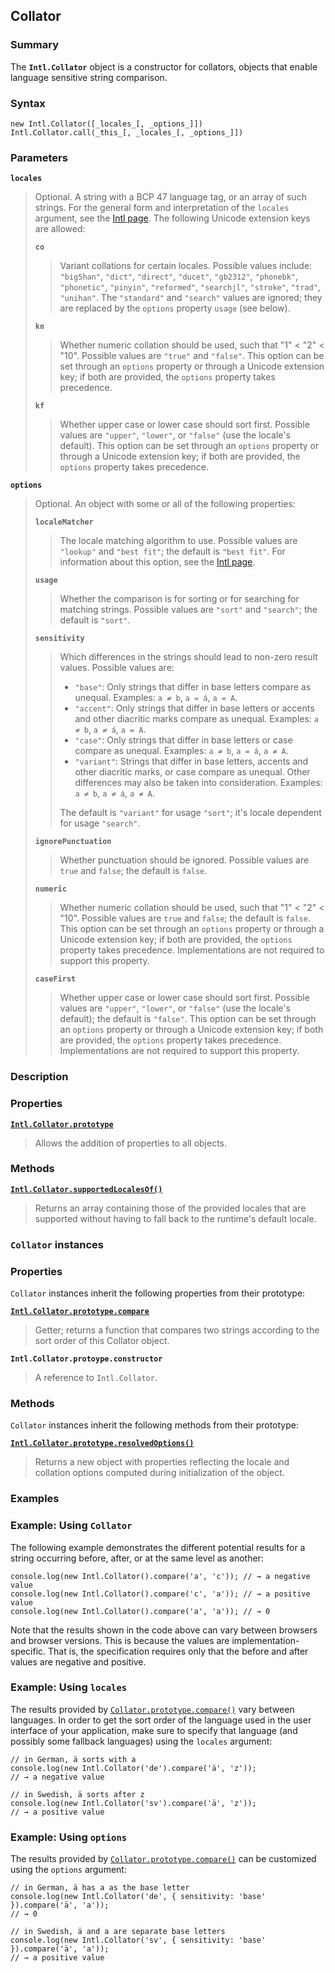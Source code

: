 ## Collator

### Summary

The **`Intl.Collator`** object is a constructor for collators, objects that enable language sensitive string comparison.

### Syntax

    new Intl.Collator([_locales_[, _options_]])
    Intl.Collator.call(_this_[, _locales_[, _options_]])

### Parameters

**`locales`**

> Optional. A string with a BCP 47 language tag, or an array of such strings. For the general form and interpretation of the `locales` argument, see the [Intl page][0]. The following Unicode extension keys are allowed:
> 
> **`co`**
> 
> > Variant collations for certain locales. Possible values include: `"big5han"`, `"dict"`, `"direct"`, `"ducet"`, `"gb2312"`, `"phonebk"`, `"phonetic"`, `"pinyin"`, `"reformed"`, `"searchjl"`, `"stroke"`, `"trad"`, `"unihan"`. The `"standard"` and `"search"` values are ignored; they are replaced by the `options` property `usage` (see below).
> 
> **`kn`**
> 
> > Whether numeric collation should be used, such that "1" < "2" < "10". Possible values are `"true"` and `"false"`. This option can be set through an `options` property or through a Unicode extension key; if both are provided, the `options` property takes precedence.
> 
> **`kf`**
> 
> > Whether upper case or lower case should sort first. Possible values are `"upper"`, `"lower"`, or `"false"` (use the locale's default). This option can be set through an `options` property or through a Unicode extension key; if both are provided, the `options` property takes precedence.
> 
> 

**`options`**

> Optional. An object with some or all of the following properties:
> 
> **`localeMatcher`**
> 
> > The locale matching algorithm to use. Possible values are `"lookup"` and `"best fit"`; the default is `"best fit"`. For information about this option, see the [Intl page][1].
> 
> **`usage`**
> 
> > Whether the comparison is for sorting or for searching for matching strings. Possible values are `"sort"` and `"search"`; the default is `"sort"`.
> 
> **`sensitivity`**
> 
> > Which differences in the strings should lead to non-zero result values. Possible values are:
> > 
> > * `"base"`: Only strings that differ in base letters compare as unequal. Examples: `a ≠ b`, `a = á`, `a = A`.
> > * `"accent"`: Only strings that differ in base letters or accents and other diacritic marks compare as unequal. Examples: `a ≠ b`, `a ≠ á`, `a = A`.
> > * `"case"`: Only strings that differ in base letters or case compare as unequal. Examples: `a ≠ b`, `a = á`, `a ≠ A`.
> > * `"variant"`: Strings that differ in base letters, accents and other diacritic marks, or case compare as unequal. Other differences may also be taken into consideration. Examples: `a ≠ b`, `a ≠ á`, `a ≠ A`.
> > 
> > The default is `"variant"` for usage `"sort"`; it's locale dependent for usage `"search"`.
> > 
> 
> **`ignore­Punctua­tion`**
> 
> > Whether punctuation should be ignored. Possible values are `true` and `false`; the default is `false`.
> 
> **`numeric`**
> 
> > Whether numeric collation should be used, such that "1" < "2" < "10". Possible values are `true` and `false`; the default is `false`. This option can be set through an `options` property or through a Unicode extension key; if both are provided, the `options` property takes precedence. Implementations are not required to support this property.
> 
> **`caseFirst`**
> 
> > Whether upper case or lower case should sort first. Possible values are `"upper"`, `"lower"`, or `"false"` (use the locale's default); the default is `"false"`. This option can be set through an `options` property or through a Unicode extension key; if both are provided, the `options` property takes precedence. Implementations are not required to support this property.
> 
> 

### Description

### Properties

**[`Intl.Collator.prototype`][2]**

> Allows the addition of properties to all objects.

### Methods

**[`Intl.Collator.supportedLocalesOf()`][3]**

> Returns an array containing those of the provided locales that are supported without having to fall back to the runtime's default locale.

### `Collator` instances

### Properties

`Collator` instances inherit the following properties from their prototype:

**[`Intl.Collator.prototype.compare`][4]**

> Getter; returns a function that compares two strings according to the sort order of this Collator object.

**`Intl.Collator.protoype.constructor`**

> A reference to `Intl.Collator`.

### Methods

`Collator` instances inherit the following methods from their prototype:

**[`Intl.Collator.prototype.resolvedOptions()`][5]**

> Returns a new object with properties reflecting the locale and collation options computed during initialization of the object.

### Examples

### Example: Using `Collator`

The following example demonstrates the different potential results for a string occurring before, after, or at the same level as another:

    console.log(new Intl.Collator().compare('a', 'c')); // → a negative value
    console.log(new Intl.Collator().compare('c', 'a')); // → a positive value
    console.log(new Intl.Collator().compare('a', 'a')); // → 0
    

Note that the results shown in the code above can vary between browsers and browser versions. This is because the values are implementation-specific. That is, the specification requires only that the before and after values are negative and positive.

### Example: Using `locales`

The results provided by [`Collator.prototype.compare()`][4] vary between languages. In order to get the sort order of the language used in the user interface of your application, make sure to specify that language (and possibly some fallback languages) using the `locales` argument:

    // in German, ä sorts with a
    console.log(new Intl.Collator('de').compare('ä', 'z'));
    // → a negative value
    
    // in Swedish, ä sorts after z
    console.log(new Intl.Collator('sv').compare('ä', 'z'));
    // → a positive value
    

### Example: Using `options`

The results provided by [`Collator.prototype.compare()`][4] can be customized using the `options` argument:

    // in German, ä has a as the base letter
    console.log(new Intl.Collator('de', { sensitivity: 'base' }).compare('ä', 'a'));
    // → 0
    
    // in Swedish, ä and a are separate base letters
    console.log(new Intl.Collator('sv', { sensitivity: 'base' }).compare('ä', 'a'));
    // → a positive value
    



[0]: https://developer.mozilla.org/en/docs/Web/JavaScript/Reference/Global_Objects/Intl#Locale_identification_and_negotiation "The Intl object is the namespace for the ECMAScript Internationalization API, which provides language sensitive string comparison, number formatting, and date and time formatting. The constructors for Collator, NumberFormat, and DateTimeFormat objects are properties of the Intl object. This page documents these properties as well as functionality common to the internationalization constructors and other language sensitive functions."
[1]: https://developer.mozilla.org/en/docs/Web/JavaScript/Reference/Global_Objects/Intl#Locale_negotiation "The Intl object is the namespace for the ECMAScript Internationalization API, which provides language sensitive string comparison, number formatting, and date and time formatting. The constructors for Collator, NumberFormat, and DateTimeFormat objects are properties of the Intl object. This page documents these properties as well as functionality common to the internationalization constructors and other language sensitive functions."
[2]: https://developer.mozilla.org/en/docs/Web/JavaScript/Reference/Global_Objects/Collator/prototype "The Intl.Collator.prototype property represents the prototype object for the Intl.Collator constructor."
[3]: https://developer.mozilla.org/en/docs/Web/JavaScript/Reference/Global_Objects/Collator/supportedLocalesOf "The Intl.Collator.supportedLocalesOf() method returns an array containing those of the provided locales that are supported in collation without having to fall back to the runtime's default locale."
[4]: https://developer.mozilla.org/en/docs/Web/JavaScript/Reference/Global_Objects/Collator/compare "The Intl.Collator.prototype.compare property returns a getter function that compares two strings according to the sort order of this Collator object."
[5]: https://developer.mozilla.org/en/docs/Web/JavaScript/Reference/Global_Objects/Collator/resolvedOptions "The Intl.Collator.prototype.resolvedOptions() method returns a new object with properties reflecting the locale and collation options computed during initialization of this Collator object."